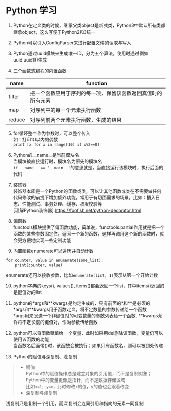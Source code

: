 # Python 学习

1. Python在定义类的时候，继承父类object是新式类，Python3中默认所有类都继承object，这么写便于Python2和3统一  

2. Python可以引入ConfigParser来进行配置文件的读取与写入  

3. Python通过uuid模块来生成唯一ID，分为五个算法，使用时通过例如uuid.uuid1()生成

4. 三个函数式编程的内置函数  

| name | function |
| ---- | ---- |
| filter | 把一个函数应用于序列的每一项，保留该函数返回真值时的所有元素 |
| map | 对序列中的每一个元素执行函数 |
| reduce | 对序列前两个元素执行函数，生成的结果 |

5. for循环整个作为参数时，可以整个传入  
如：打印10以内的偶数  
`print [x for x in range(10) if x%2==0]`

6. Python的__name__是当前模块名  
当模块被直接运行时，模块名为原先的模块名  
`if __name__ == '__main__'`的意思就是，当直接运行该模块时，执行后面的代码

7. 装饰器  
装饰器本质是一个Python的函数或类，可以让其他函数或类在不需要做任何代码修改的前提下增加额外功能，常用于有切面需求的场景，比如：插入日志、性能测试、事务处理、缓存、权限校验等  
[理解Python装饰器]:<https://foofish.net/python-decorator.html>

8. 偏函数  
functools模块提供了偏函数功能，简单说，functools.partial作用就是把一个函数的某些参数固定住，返回一个新的函数，这样再调用这个新的函数时，就会更方便地实现一些定制功能  

9. 内置函数enumerate可以遍历并自动计数  
```
for counter, value in enumerate(some_list):
    print(counter, value)
```  
enumerate还可以接收参数，比如`enumerate(list, 1)`表示从第一个开始计数  

10. python字典的keys(), values(), items()都会返回一个list，其中items()返回的是键值对的list  

11. python的\*args和\*\*kwargs是约定生成的，只有前面的\*和\*\*是必须的  
\*args和\*\*kwargs用于函数定义，将不定数量的参数传递给一个函数  
\*args用来发送一个非键值对的可变数量的参数列表给一个函数, \*\*kwargs允许将不定长度的键值对，作为参数传给函数

12. python可以将函数赋值给一个变量，此时如果用del删除该函数，变量仍可以使用该函数的功能  
当函数名后面带()时，该函数会被执行；如果只有函数名，则可以被到处传递  

13. Python的赋值与深复制、浅复制  
> + 赋值  
Python中的赋值操作总是建立对象的引用值，而不是复制对象；Python中的变量更像是指针，而不是数据存储区域  
比如`x=1; y=x`，此时修改x的值，y的值也会跟着改变
> + 深复制与浅复制  

浅复制只是复制一个引用，而深复制会连同引用和指向的元素一同复制
